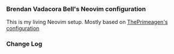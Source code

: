 ### Brendan Vadacora Bell's Neovim configuration
This is my living Neovim setup. Mostly based on [ThePrimeagen's configuration](https://github.com/ThePrimeagen/neovimrc)

### Change Log

